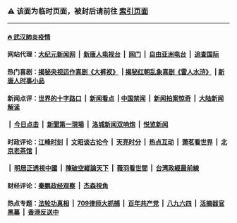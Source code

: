 ### ⚠️ 该面为临时页面，被封后请前往 [索引页面](../link4.md)

---

#### [🔥 武汉肺炎疫情](http://167.99.166.222:10000/videos/corona/)

#### 网站代理：[大纪元新闻网](http://167.99.166.222:10080/gb/) &nbsp;|&nbsp; [新唐人电视台](http://167.99.166.222:8808/gb/) &nbsp;|&nbsp; [网门](http://167.99.166.222:11000/) &nbsp;|&nbsp; [自由亚洲电台](http://167.99.166.222:9800/mandarin/) &nbsp;|&nbsp; [追查国际](http://167.99.166.222:10010/)

#### 热门喜剧：[揭秘央视运作喜剧《大裤衩》](http://167.99.166.222:10000/videos/res/big-shorts/) &nbsp;|&nbsp;[揭秘红朝乱象喜剧《雷人水浒》](http://167.99.166.222:10000/videos/res/OutlawsOfMarsh/) &nbsp;|&nbsp;[新唐人时事小品](http://167.99.166.222:10000/videos/res/comedy/)

#### 新闻点评：[世界的十字路口](http://167.99.166.222/tanghao/) &nbsp;|&nbsp; [新闻看点](http://167.99.166.222/news-insight/) &nbsp;|&nbsp;[中国禁闻](http://167.99.166.222/ntdtv-news/) &nbsp;|&nbsp; [新闻拍案惊奇](http://167.99.166.222/dayu/) &nbsp;|&nbsp; [大陆新闻解读](http://167.99.166.222/ntdtv-comedy/)
####   &nbsp;|&nbsp;  [今日点击](http://167.99.166.222/news-click/)  &nbsp;|&nbsp; [新聞第一現場](http://167.99.166.222/primary-scene/) &nbsp;|&nbsp; [洛城新闻双响炮](http://167.99.166.222/la-news/) &nbsp;|&nbsp; [悦览新闻](http://167.99.166.222/dingyue/)

#### 时政评论：[江峰时刻](http://167.99.166.222/today-in-history/) &nbsp;|&nbsp; [文昭谈古论今](http://167.99.166.222/wenzhao/) &nbsp;|&nbsp; [天亮时分](http://167.99.166.222/tianliang/) &nbsp;|&nbsp; [热点互动](http://167.99.166.222/ntdtv-rdhd/) &nbsp;|&nbsp; [萧茗看世界](http://167.99.166.222/simonegao/) &nbsp;|&nbsp; [北京老茶馆](http://167.99.166.222/teahouse/)  &nbsp;|&nbsp;  
####   &nbsp;|&nbsp;  [明居正透視中國](http://167.99.166.222/decoding-china/)  &nbsp;|&nbsp; [陳破空縱論天下](http://167.99.166.222/pokong/)  &nbsp;|&nbsp; [薇羽看世間](http://167.99.166.222/weiyu/)  &nbsp;|&nbsp; [台湾政經最前線](http://167.99.166.222/taiwan/)   

#### 财经评论：[秦鹏政经观察](http://167.99.166.222/qinpeng/) &nbsp;|&nbsp; [杰森視角 ](http://167.99.166.222/jason/)

#### 热点专题：[法轮功真相](http://167.99.166.222:10000/videos/truth.html) &nbsp;|&nbsp; [709律师大抓捕](http://167.99.166.222:10000/videos/709/) &nbsp;|&nbsp; [百年共产党](http://167.99.166.222:10000/videos/ccp.html) &nbsp;|&nbsp; [八九六四](http://167.99.166.222:10000/videos/88/)  &nbsp;|&nbsp; [活摘器官黑幕](http://167.99.166.222:10000/videos/res/Organs/)  &nbsp;|&nbsp; [香港反送中](http://167.99.166.222:10000/videos/res/hk/) 

<img src='http://gfw-breaker.win/link4.md' width='0px' height='0px'/>

